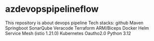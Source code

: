 # azdevopspipelineflow

This repository is about devops pipeline
Tech stacks:
github
Maven
Springboot
SonarQube
Veracode
Terraform
ARM/Biceps
Docker
Helm
Service Mesh (istio 1.21.0)
Kubernetes
Oautho2.0
Python 3.12
